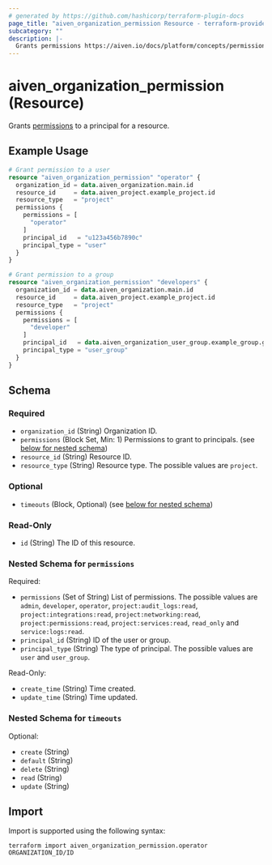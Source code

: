 ```yaml
---
# generated by https://github.com/hashicorp/terraform-plugin-docs
page_title: "aiven_organization_permission Resource - terraform-provider-aiven"
subcategory: ""
description: |-
  Grants permissions https://aiven.io/docs/platform/concepts/permissions to a principal for a resource.
---
```


# aiven_organization_permission (Resource)

Grants [permissions](https://aiven.io/docs/platform/concepts/permissions) to a principal for a resource.

## Example Usage

```terraform
# Grant permission to a user
resource "aiven_organization_permission" "operator" {
  organization_id = data.aiven_organization.main.id
  resource_id     = data.aiven_project.example_project.id
  resource_type   = "project"
  permissions {
    permissions = [
      "operator"
    ]
    principal_id   = "u123a456b7890c"
    principal_type = "user"
  }
}

# Grant permission to a group
resource "aiven_organization_permission" "developers" {
  organization_id = data.aiven_organization.main.id
  resource_id     = data.aiven_project.example_project.id
  resource_type   = "project"
  permissions {
    permissions = [
      "developer"
    ]
    principal_id   = data.aiven_organization_user_group.example_group.group_id
    principal_type = "user_group"
  }
}
```

<!-- schema generated by tfplugindocs -->
## Schema

### Required

- `organization_id` (String) Organization ID.
- `permissions` (Block Set, Min: 1) Permissions to grant to principals. (see [below for nested schema](#nestedblock--permissions))
- `resource_id` (String) Resource ID.
- `resource_type` (String) Resource type. The possible values are `project`.

### Optional

- `timeouts` (Block, Optional) (see [below for nested schema](#nestedblock--timeouts))

### Read-Only

- `id` (String) The ID of this resource.

<a id="nestedblock--permissions"></a>
### Nested Schema for `permissions`

Required:

- `permissions` (Set of String) List of permissions. The possible values are `admin`, `developer`, `operator`, `project:audit_logs:read`, `project:integrations:read`, `project:networking:read`, `project:permissions:read`, `project:services:read`, `read_only` and `service:logs:read`.
- `principal_id` (String) ID of the user or group.
- `principal_type` (String) The type of principal. The possible values are `user` and `user_group`.

Read-Only:

- `create_time` (String) Time created.
- `update_time` (String) Time updated.


<a id="nestedblock--timeouts"></a>
### Nested Schema for `timeouts`

Optional:

- `create` (String)
- `default` (String)
- `delete` (String)
- `read` (String)
- `update` (String)

## Import

Import is supported using the following syntax:

```shell
terraform import aiven_organization_permission.operator ORGANIZATION_ID/ID
```
